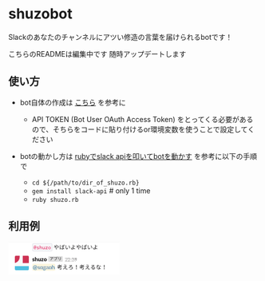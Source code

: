 # shuzobot
Slackのあなたのチャンネルにアツい修造の言葉を届けられるbotです！

こちらのREADMEは編集中です
随時アップデートします

## 使い方
- bot自体の作成は [こちら](https://qiita.com/kurararara/items/f25afe5fc87da328776a) を参考に
    - API TOKEN (Bot User OAuth Access Token) をとってくる必要があるので、そちらをコードに貼り付けるor環境変数を使うことで設定してください

- botの動かし方は [rubyでslack apiを叩いてbotを動かす](https://qiita.com/saekis/items/aa049c1630db04e4263d) を参考に以下の手順で
    - `cd ${/path/to/dir_of_shuzo.rb}`
    - `gem install slack-api`   # only 1 time 
    - `ruby shuzo.rb`

## 利用例
![](img/shuzo_bot_use_example_1.png)
